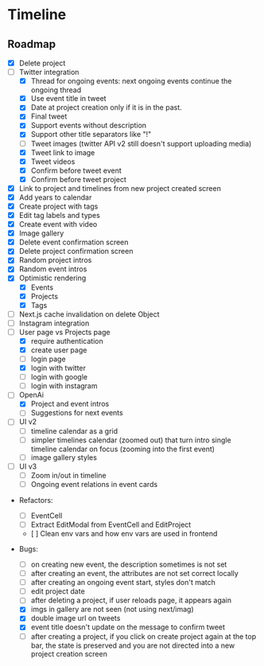# Timeline

## Roadmap

- [x] Delete project
- [ ] Twitter integration
  - [x] Thread for ongoing events: next ongoing events continue the ongoing thread
  - [x] Use event title in tweet
  - [x] Date at project creation only if it is in the past.
  - [x] Final tweet
  - [x] Support events without description
  - [x] Support other title separators like "!"
  - [ ] Tweet images (twitter API v2 still doesn't support uploading media)
  - [x] Tweet link to image
  - [x] Tweet videos
  - [x] Confirm before tweet event
  - [x] Confirm before tweet project
- [x] Link to project and timelines from new project created screen
- [x] Add years to calendar
- [x] Create project with tags
- [x] Edit tag labels and types
- [x] Create event with video
- [x] Image gallery
- [x] Delete event confirmation screen
- [x] Delete project confirmation screen
- [x] Random project intros
- [x] Random event intros
- [x] Optimistic rendering
  - [x] Events
  - [x] Projects
  - [x] Tags
- [ ] Next.js cache invalidation on delete Object
- [ ] Instagram integration
- [ ] User page vs Projects page
  - [x] require authentication
  - [x] create user page
  - [ ] login page
  - [x] login with twitter
  - [ ] login with google
  - [ ] login with instagram
- [ ] OpenAi
  - [x] Project and event intros
  - [ ] Suggestions for next events
- [ ] UI v2
  - [ ] timeline calendar as a grid
  - [ ] simpler timelines calendar (zoomed out) that turn intro single timeline calendar on focus (zooming into the first event)
  - [ ] image gallery styles
- [ ] UI v3
  - [ ] Zoom in/out in timeline
  - [ ] Ongoing event relations in event cards

- Refactors:
  - [ ] EventCell
  - [ ] Extract EditModal from EventCell and EditProject
  - [ ] Clean env vars and how env vars are used in frontend

- Bugs:
  - [ ] on creating new event, the description sometimes is not set
  - [ ] after creating an event, the attributes are not set correct locally
  - [ ] after creating an ongoing event start, styles don't match
  - [ ] edit project date
  - [ ] after deleting a project, if user reloads page, it appears again
  - [x] imgs in gallery are not seen (not using next/imag)
  - [x] double image url on tweets
  - [x] event title doesn't update on the message to confirm tweet
  - [ ] after creating a project, if you click on create project again at the top bar, the state is preserved and you are not directed into a new project creation screen
